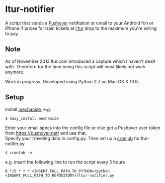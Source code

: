 ltur-notifier
================

A script that sends a [Pushover](https://pushover.net/) notifiation or email to your Android fon or iPhone 
if prices for train tickets at [l'tur](http://www.ltur.com/de/bahn.html?omnin=DB-DE) drop to the maximum you're willing to pay.

Note
-------
As of November 2013 ltur.com introduced a capture which I haven't dealt with. 
Therefore for the time being this script will most likely not work anymore.

Work in progress. Developed using Python 2.7 on Mac OS X 10.6.


Setup
-------

Install [mechanize](http://pypi.python.org/pypi/mechanize), e.g.

    $ easy_install mechanize

Enter your email specs into the config file or else get a Pushover user token from https://pushover.net/ and use that.  
Specify your traveling data in config.py. Then set up a [cronjob](http://crontab.org/) for ltur-notifer.py

    $ crontab -e

e.g. insert the following line to run the script every 5 hours
    
    0 */5 * * * <INSERT_FULL_PATH_TO_PYTHON>/python <INSERT_FULL_PATH_TO_REPOSITORY>/ltur-notifier.py
